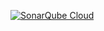 [![SonarQube Cloud](https://sonarcloud.io/images/project_badges/sonarcloud-light.svg)](https://sonarcloud.io/summary/new_code?id=GeoDerp_rust-template)
